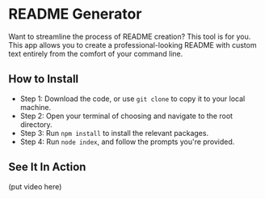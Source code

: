 # README Generator

Want to streamline the process of README creation? This tool is for you. This app allows you to create a professional-looking README with custom text entirely from the comfort of your command line.

## How to Install

- Step 1: Download the code, or use `git clone` to copy it to your local machine.
- Step 2: Open your terminal of choosing and navigate to the root directory.
- Step 3: Run `npm install` to install the relevant packages.
- Step 4: Run `node index`, and follow the prompts you're provided.

## See It In Action

(put video here)